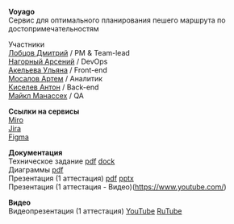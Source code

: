 **Voyago**  
Сервис для оптимального планирования пешего маршрута по достопримечательностям

Участники  
[Лобцов Дмитрий](https://github.com/shelf08) / PM & Team-lead  
[Нагорный Арсений](https://github.com/qudest) / DevOps  
[Акельева Ульяна](https://github.com/ulianacode) / Front-end  
[Мосалов Артем](https://github.com/artomas) / Аналитик  
[Киселев Антон](https://github.com/Smertex) / Back-end  
[Майкл Манассех]() / QA  
  
**Ссылки на сервисы**  
[Miro](https://miro.com/app/board/uXjVIe9QVfg=/?share_link_id=9825766657)  
[Jira](https://voyago.atlassian.net/jira/software/projects/VOYAGO/boards/1)  
[Figma](https://www.figma.com/design/EqIQmygpggXKefPpovrrsU/Project-Tourist-Guide?node-id=0-1&t=ZUOqSJMtTMUjJAl5-1)   

**Документация**  
Техническое задание [pdf]() [dock]()  
Диаграммы [pdf]()  
Презентация (1 аттестация) [pdf]() [pptx]()  
Презентация (1 аттестация - Видео)(https://www.youtube.com/)  
  
**Видео**  
Видеопрезентация (1 аттестация) [YouTube](https://www.youtube.com/) [RuTube](https://rutube.ru/)

  
